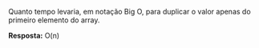 Quanto tempo levaria, em notação Big O, para duplicar o valor apenas do primeiro elemento do array.

**Resposta:** O(n)